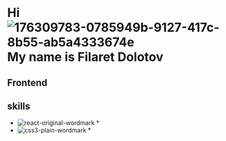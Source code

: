 # Hi   ![176309783-0785949b-9127-417c-8b55-ab5a4333674e](https://user-images.githubusercontent.com/97385029/236337276-219b9071-0e86-4554-b623-58ddef8a7494.gif) My name is Filaret Dolotov
 
## Frontend

## skills

* ![react-original-wordmark](https://user-images.githubusercontent.com/97385029/236343823-3b36dab1-4f26-49dc-a45a-5ee21e51c285.svg) *
* ![css3-plain-wordmark](https://user-images.githubusercontent.com/97385029/236343849-7461e23e-c940-4044-883b-c007fbba3aab.svg) *


<!--
**dolotov-fil/dolotov-fil** is a ✨ _special_ ✨ repository because its `README.md` (this file) appears on your GitHub profile.

Here are some ideas to get you started:

- 🔭 I’m currently working on ...
- 🌱 I’m currently learning ...
- 👯 I’m looking to collaborate on ...
- 🤔 I’m looking for help with ...
- 💬 Ask me about ...
- 📫 How to reach me: ...
- 😄 Pronouns: ...
- ⚡ Fun fact: ...
-->
